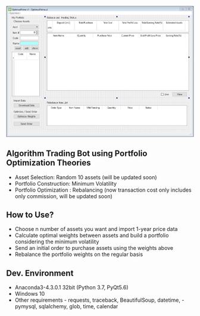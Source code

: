 ![screenshot](https://github.com/eastman-kim/Algorithm-Trading-Bot-using-Portfolio-Optimization/blob/joseph/screenshot.jpg)

## Algorithm Trading Bot using Portfolio Optimization Theories
- Asset Selection: Random 10 assets (will be updated soon)
- Portfolio Construction: Minimum Volatility
- Portfolio Optimization : Rebalancing (now transaction cost only includes only commission, will be updated soon)

## How to Use?
- Choose n number of assets you want and import 1-year price data
- Calculate optimal weights between assets and build a portfolio considering the minimum volatility
- Send an initial order to purchase assets using the weights above
- Rebalance the portfolio weights on the regular basis

## Dev. Environment
- Anaconda3-4.3.0.1 32bit (Python 3.7, PyQt5.6)
- Windows 10
- Other requirements
      - requests, traceback, BeautifulSoup, datetime,
      - pymysql, sqlalchemy, glob, time, calendar
